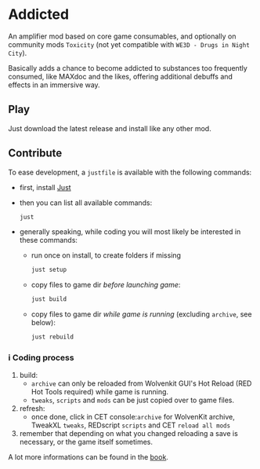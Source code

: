 # Addicted

An amplifier mod based on core game consumables, and optionally on community mods `Toxicity` (not yet compatible with `WE3D - Drugs in Night City`).

Basically adds a chance to become addicted to substances too frequently consumed, like MAXdoc and the likes, offering additional debuffs and effects in an immersive way.

## Play

Just download the latest release and install like any other mod.

## Contribute

To ease development, a `justfile` is available with the following commands:

- first, install [Just](https://just.systems/man/en/chapter_4.html?highlight=brew#packages)
- then you can list all available commands:
  
  ```sh
  just
  ```

- generally speaking, while coding you will most likely be interested in these commands:
  - run once on install, to create folders if missing

    ```sh
    just setup
    ```

  - copy files to game dir *before launching game*:

    ```sh
    just build
    ```

  - copy files to game dir *while game is running* (excluding `archive`, see below):

    ```sh
    just rebuild
    ```

### ℹ️ Coding process

1. build:
   - `archive` can only be reloaded from Wolvenkit GUI's Hot Reload (RED Hot Tools required) while game is running.
   - `tweaks`, `scripts` and `mods` can be just copied over to game files.
2. refresh:
   - once done, click in CET console:`archive` for WolvenKit archive, TweakXL `tweaks`, REDscript `scripts` and CET `reload all mods`
3. remember that depending on what you changed reloading a save is necessary, or the game itself sometimes.

A lot more informations can be found in the [book](https://cyb3rpsych0s1s.github.io/4ddicted).
